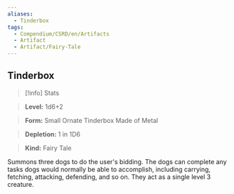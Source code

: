 ```yaml
---
aliases:
  - Tinderbox
tags:
  - Compendium/CSRD/en/Artifacts
  - Artifact
  - Artifact/Fairy-Tale
---
```

  
    
## Tinderbox    
>[!info] Stats    
> **Level:** 1d6+2    
> **Form:** Small Ornate Tinderbox Made of Metal    
> **Depletion:** 1 in 1D6    
> **Kind:** Fairy Tale  
    
Summons three dogs to do the user's bidding. The dogs can complete any tasks dogs would normally be able to accomplish, including carrying, fetching, attacking, defending, and so on. They act as a single level 3 creature.
